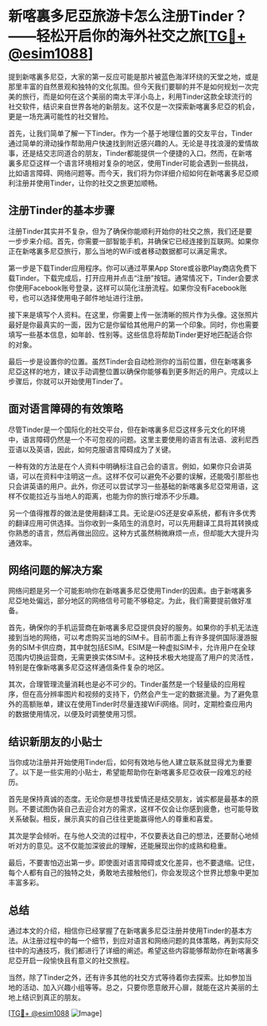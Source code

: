 # 新喀裏多尼亞旅游卡怎么注册Tinder？——轻松开启你的海外社交之旅[[TG💪+ @esim1088](https://t.me/s/esim1088)]

提到新喀裏多尼亞，大家的第一反应可能是那片被蓝色海洋环绕的天堂之地，或是那里丰富的自然景观和独特的文化氛围。但今天我们要聊的并不是如何规划一次完美的旅行，而是如何在这个美丽的南太平洋小岛上，利用Tinder这款全球流行的社交软件，结识来自世界各地的新朋友。这不仅是一次探索新喀裏多尼亞的机会，更是一场充满可能性的社交冒险。

首先，让我们简单了解一下Tinder。作为一个基于地理位置的交友平台，Tinder通过简单的滑动操作帮助用户快速找到附近感兴趣的人。无论是寻找浪漫的爱情故事，还是结交志同道合的朋友，Tinder都能提供一个便捷的入口。然而，在新喀裏多尼亞这样一个语言环境相对复杂的地区，使用Tinder可能会遇到一些挑战，比如语言障碍、网络问题等。而今天，我们将为你详细介绍如何在新喀裏多尼亞顺利注册并使用Tinder，让你的社交之旅更加顺畅。

## 注册Tinder的基本步骤

注册Tinder其实并不复杂，但为了确保你能顺利开始你的社交之旅，我们还是要一步步来介绍。首先，你需要一部智能手机，并确保它已经连接到互联网。如果你正在新喀裏多尼亞旅行，那么当地的WiFi或者移动数据都可以满足需求。

第一步是下载Tinder应用程序。你可以通过苹果App Store或谷歌Play商店免费下载Tinder。下载完成后，打开应用并点击“注册”按钮。通常情况下，Tinder会要求你使用Facebook账号登录，这样可以简化注册流程。如果你没有Facebook账号，也可以选择使用电子邮件地址进行注册。

接下来是填写个人资料。在这里，你需要上传一张清晰的照片作为头像。这张照片最好是你最真实的一面，因为它是你留给其他用户的第一个印象。同时，你也需要填写一些基本信息，如年龄、性别等。这些信息将帮助Tinder更好地匹配适合你的对象。

最后一步是设置你的位置。虽然Tinder会自动检测你的当前位置，但在新喀裏多尼亞这样的地方，建议手动调整位置以确保你能够看到更多附近的用户。完成以上步骤后，你就可以开始使用Tinder了。

## 面对语言障碍的有效策略

尽管Tinder是一个国际化的社交平台，但在新喀裏多尼亞这样多元文化的环境中，语言障碍仍然是一个不可忽视的问题。这里主要使用的语言有法语、波利尼西亚语以及英语，因此，如何克服语言障碍成为了关键。

一种有效的方法是在个人资料中明确标注自己会的语言。例如，如果你只会讲英语，可以在资料中注明这一点。这样不仅可以避免不必要的误解，还能吸引那些也只会讲英语的用户。此外，你还可以尝试学习一些基础的新喀裏多尼亞常用语，这样不仅能拉近与当地人的距离，也能为你的旅行增添不少乐趣。

另一个值得推荐的做法是使用翻译工具。无论是iOS还是安卓系统，都有许多优秀的翻译应用可供选择。当你收到一条陌生的消息时，可以先用翻译工具将其转换成你熟悉的语言，然后再做出回应。这种方式虽然稍微麻烦一点，但却能大大提升沟通效率。

## 网络问题的解决方案

网络问题是另一个可能影响你在新喀裏多尼亞使用Tinder的因素。由于新喀裏多尼亞地处偏远，部分地区的网络信号可能不够稳定。为此，我们需要提前做好准备。

首先，确保你的手机运营商在新喀裏多尼亞提供良好的服务。如果你的手机无法连接到当地的网络，可以考虑购买当地的SIM卡。目前市面上有许多提供国际漫游服务的SIM卡供应商，其中就包括ESIM。ESIM是一种虚拟SIM卡，允许用户在全球范围内切换运营商，无需更换实体SIM卡。这种技术极大地提高了用户的灵活性，特别是在像新喀裏多尼亞这样通信条件复杂的地区。

其次，合理管理流量消耗也是必不可少的。Tinder虽然是一个轻量级的应用程序，但在高分辨率图片和视频的支持下，仍然会产生一定的数据流量。为了避免意外的高额账单，建议在使用Tinder时尽量连接WiFi网络。同时，定期检查应用内的数据使用情况，以便及时调整使用习惯。

## 结识新朋友的小贴士

当你成功注册并开始使用Tinder后，如何有效地与他人建立联系就显得尤为重要了。以下是一些实用的小贴士，希望能帮助你在新喀裏多尼亞收获一段难忘的经历。

首先是保持真诚的态度。无论你是想寻找爱情还是结交朋友，诚实都是最基本的原则。不要试图伪装自己去迎合对方的需求，这样不仅会让你感到疲惫，也可能导致关系破裂。相反，展示真实的自己往往更能赢得他人的尊重和喜爱。

其次是学会倾听。在与他人交流的过程中，不仅要表达自己的想法，还要耐心地倾听对方的意见。这不仅能加深彼此的理解，还能展现出你的成熟和稳重。

最后，不要害怕迈出第一步。即使面对语言障碍或文化差异，也不要退缩。记住，每个人都有自己的独特之处，勇敢地去接触他们，你会发现这个世界比想象中更加丰富多彩。

## 总结

通过本文的介绍，相信你已经掌握了在新喀裏多尼亞注册并使用Tinder的基本方法。从注册过程中的每一个细节，到应对语言和网络问题的具体策略，再到实际交往中的沟通技巧，我们都进行了详细的阐述。希望这些内容能够帮助你在新喀裏多尼亞开启一段愉快且有意义的社交旅程。

当然，除了Tinder之外，还有许多其他的社交方式等待着你去探索。比如参加当地的活动、加入兴趣小组等等。总之，只要你愿意敞开心扉，就能在这片美丽的土地上结识到真正的朋友。

[[TG💪+ @esim1088](https://t.me/s/esim1088) ![Image](https://i.postimg.cc/4NQfJmqS/Snipaste-2025-05-13-00-14-12.png)]